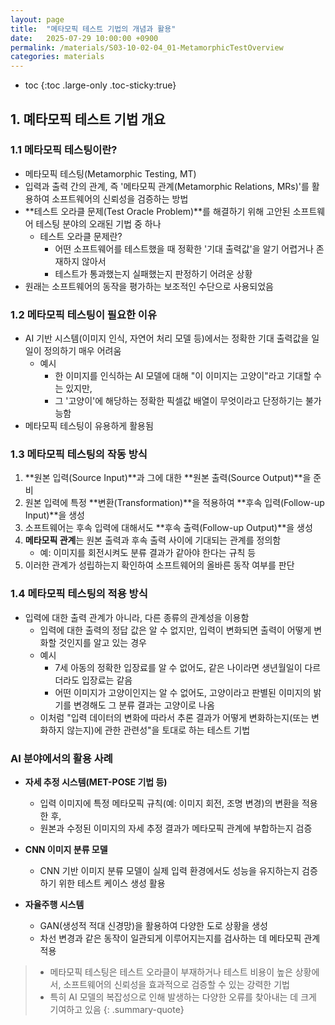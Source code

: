 ```yaml
---
layout: page
title:  "메타모픽 테스트 기법의 개념과 활용"
date:   2025-07-29 10:00:00 +0900
permalink: /materials/S03-10-02-04_01-MetamorphicTestOverview
categories: materials
---
```

* toc
{:toc .large-only .toc-sticky:true}

## 1. 몌타모픽 테스트 기법 개요

### 1.1 메타모픽 테스팅이란?

- 메타모픽 테스팅(Metamorphic Testing, MT)
- 입력과 출력 간의 관계, 즉 '메타모픽 관계(Metamorphic Relations, MRs)'를 활용하여 소프트웨어의 신뢰성을 검증하는 방법
- **테스트 오라클 문제(Test Oracle Problem)**를 해결하기 위해 고안된 소프트웨어 테스팅 분야의 오래된 기법 중 하나
    - 테스트 오라클 문제란?
        - 어떤 소프트웨어를 테스트했을 때 정확한 '기대 출력값'을 알기 어렵거나 존재하지 않아서
        - 테스트가 통과했는지 실패했는지 판정하기 어려운 상황
- 원래는 소프트웨어의 동작을 평가하는 보조적인 수단으로 사용되었음

### 1.2 메타모픽 테스팅이 필요한 이유

- AI 기반 시스템(이미지 인식, 자연어 처리 모델 등)에서는 정확한 기대 출력값을 일일이 정의하기 매우 어려움
    - 예시
        - 한 이미지를 인식하는 AI 모델에 대해 "이 이미지는 고양이"라고 기대할 수는 있지만,
        - 그 '고양이'에 해당하는 정확한 픽셀값 배열이 무엇이라고 단정하기는 불가능함
- 메타모픽 테스팅이 유용하게 활용됨

### 1.3 메타모픽 테스팅의 작동 방식

1. **원본 입력(Source Input)**과 그에 대한 **원본 출력(Source Output)**을 준비
2. 원본 입력에 특정 **변환(Transformation)**을 적용하여 **후속 입력(Follow-up Input)**을 생성
3. 소프트웨어는 후속 입력에 대해서도 **후속 출력(Follow-up Output)**을 생성
4. **메타모픽 관계**는 원본 출력과 후속 출력 사이에 기대되는 관계를 정의함
    - 예: 이미지를 회전시켜도 분류 결과가 같아야 한다는 규칙 등
5. 이러한 관계가 성립하는지 확인하여 소프트웨어의 올바른 동작 여부를 판단

### 1.4 메타모픽 테스팅의 적용 방식
- 입력에 대한 출력 관계가 아니라, 다른 종류의 관계성을 이용함
    - 입력에 대한 출력의 정답 값은 알 수 없지만, 입력이 변화되면 출력이 어떻게 변화할 것인지를 알고 있는 경우
    - 예시
        - 7세 아동의 정확한 입장료를 알 수 없어도, 같은 나이라면 생년월일이 다르더라도 입장료는 같음
        - 어떤 이미지가 고양이인지는 알 수 없어도, 고양이라고 판별된 이미지의 밝기를 변경해도 그 분류 결과는 고양이로 나옴
    - 이처럼 "입력 데이터의 변화에 따라서 추론 결과가 어떻게 변화하는지(또는 변화하지 않는지)에 관한 관련성"을 토대로 하는 테스트 기법

### AI 분야에서의 활용 사례

- **자세 추정 시스템(MET-POSE 기법 등)**
    - 입력 이미지에 특정 메타모픽 규칙(예: 이미지 회전, 조명 변경)의 변환을 적용한 후,
    - 원본과 수정된 이미지의 자세 추정 결과가 메타모픽 관계에 부합하는지 검증

- **CNN 이미지 분류 모델**
    - CNN 기반 이미지 분류 모델이 실제 입력 환경에서도 성능을 유지하는지 검증하기 위한 테스트 케이스 생성 활용
    
- **자율주행 시스템**
    - GAN(생성적 적대 신경망)을 활용하여 다양한 도로 상황을 생성
    - 차선 변경과 같은 동작이 일관되게 이루어지는지를 검사하는 데 메타모픽 관계 적용

> - 메타모픽 테스팅은 테스트 오라클이 부재하거나 테스트 비용이 높은 상황에서, 소프트웨어의 신뢰성을 효과적으로 검증할 수 있는 강력한 기법
> - 특히 AI 모델의 복잡성으로 인해 발생하는 다양한 오류를 찾아내는 데 크게 기여하고 있음
{: .summary-quote}
